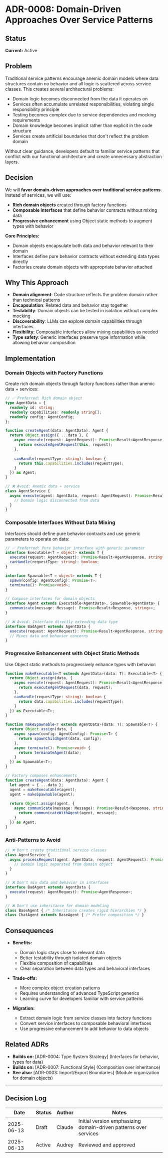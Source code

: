 # ADR-0008: Domain-Driven Approaches Over Service Patterns

## Status

**Current:** Active

## Problem

Traditional service patterns encourage anemic domain models where data structures contain no behavior and all logic is scattered across service classes. This creates several architectural problems:

- Domain logic becomes disconnected from the data it operates on
- Services often accumulate unrelated responsibilities, violating single responsibility principle
- Testing becomes complex due to service dependencies and mocking requirements
- Domain knowledge becomes implicit rather than explicit in the code structure
- Services create artificial boundaries that don't reflect the problem domain

Without clear guidance, developers default to familiar service patterns that conflict with our functional architecture and create unnecessary abstraction layers.

## Decision

We will **favor domain-driven approaches over traditional service patterns**. Instead of services, we will use:

- **Rich domain objects** created through factory functions
- **Composable interfaces** that define behavior contracts without mixing data
- **Progressive enhancement** using Object static methods to augment types with behavior

**Core Principles:**

- Domain objects encapsulate both data and behavior relevant to their domain
- Interfaces define pure behavior contracts without extending data types directly
- Factories create domain objects with appropriate behavior attached

## Why This Approach

- **Domain alignment**: Code structure reflects the problem domain rather than technical patterns
- **Encapsulation**: Related data and behavior stay together
- **Testability**: Domain objects can be tested in isolation without complex mocking
- **Discoverability**: LLMs can explore domain capabilities through interfaces
- **Flexibility**: Composable interfaces allow mixing capabilities as needed
- **Type safety**: Generic interfaces preserve type information while allowing behavior composition

## Implementation

### Domain Objects with Factory Functions

Create rich domain objects through factory functions rather than anemic data + services:

```typescript
// ✅ Preferred: Rich domain object
type AgentData = {
  readonly id: string;
  readonly capabilities: readonly string[];
  readonly config: AgentConfig;
};

function createAgent(data: AgentData): Agent {
  return Object.assign({ ...data }, {
    async execute(request: AgentRequest): Promise<Result<AgentResponse, string>> {
      return executeAgentRequest(this, request);
    },
    
    canHandle(requestType: string): boolean {
      return this.capabilities.includes(requestType);
    }
  }) as Agent;
}

// ❌ Avoid: Anemic data + service
class AgentService {
  async execute(agent: AgentData, request: AgentRequest): Promise<Result<AgentResponse, string>> {
    // Domain logic disconnected from data
  }
}
```

### Composable Interfaces Without Data Mixing

Interfaces should define pure behavior contracts and use generic parameters to operate on data:

```typescript
// ✅ Preferred: Pure behavior interface with generic parameter
interface Executable<T = object> extends T {
  execute(request: AgentRequest): Promise<Result<AgentResponse, string>>;
  canHandle(requestType: string): boolean;
}

interface Spawnable<T = object> extends T {
  spawn(config: AgentConfig): Promise<T>;
  terminate(): Promise<void>;
}

// Compose interfaces for domain objects
interface Agent extends Executable<AgentData>, Spawnable<AgentData> {
  communicate(message: Message): Promise<Result<Response, string>>;
}

// ❌ Avoid: Interface directly extending data type
interface BadAgent extends AgentData {
  execute(request: AgentRequest): Promise<Result<AgentResponse, string>>;
  // Mixes data and behavior concerns
}
```

### Progressive Enhancement with Object Static Methods

Use Object static methods to progressively enhance types with behavior:

```typescript
function makeExecutable<T extends AgentData>(data: T): Executable<T> {
  return Object.assign(data, {
    async execute(request: AgentRequest): Promise<Result<AgentResponse, string>> {
      return executeAgentRequest(data, request);
    },
    canHandle(requestType: string): boolean {
      return data.capabilities.includes(requestType);
    }
  }) as Executable<T>;
}

function makeSpawnable<T extends AgentData>(data: T): Spawnable<T> {
  return Object.assign(data, {
    async spawn(config: AgentConfig): Promise<T> {
      return spawnChildAgent(data, config);
    },
    async terminate(): Promise<void> {
      return terminateAgent(data);
    }
  }) as Spawnable<T>;
}

// Factory composes enhancements
function createAgent(data: AgentData): Agent {
  let agent = { ...data };
  agent = makeExecutable(agent);
  agent = makeSpawnable(agent);
  
  return Object.assign(agent, {
    async communicate(message: Message): Promise<Result<Response, string>> {
      return communicateWithAgent(agent, message);
    }
  }) as Agent;
}
```

### Anti-Patterns to Avoid

```typescript
// ❌ Don't create traditional service classes
class AgentService {
  async processRequest(agent: AgentData, request: AgentRequest): Promise<AgentResponse> {
    // Domain logic separated from domain object
  }
}

// ❌ Don't mix data and behavior in interfaces
interface BadAgent extends AgentData {
  execute(request: AgentRequest): Promise<AgentResponse>;
}

// ❌ Don't use inheritance for domain modeling
class BaseAgent { /* Inheritance creates rigid hierarchies */ }
class ChatAgent extends BaseAgent { /* Prefer composition */ }
```

## Consequences

- **Benefits:**
  - Domain logic stays close to relevant data
  - Better testability through isolated domain objects
  - Flexible composition of capabilities
  - Clear separation between data types and behavioral interfaces

- **Trade-offs:**
  - More complex object creation patterns
  - Requires understanding of advanced TypeScript generics
  - Learning curve for developers familiar with service patterns

- **Migration:**
  - Extract domain logic from service classes into factory functions
  - Convert service interfaces to composable behavioral interfaces
  - Use progressive enhancement to add behavior to data objects

## Related ADRs

- **Builds on:** [ADR-0004: Type System Strategy] (Interfaces for behavior, types for data)
- **Builds on:** [ADR-0007: Functional Style] (Composition over inheritance)
- **See also:** [ADR-0003: Import/Export Boundaries] (Module organization for domain objects)

---

## Decision Log

| Date | Status | Author | Notes |
|------|--------|--------|-------|
| 2025-06-13 | Draft | Claude | Initial version emphasizing domain-driven patterns over services |
| 2025-06-13 | Active | Audrey | Reviewed and approved |
